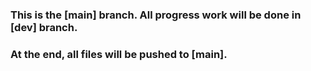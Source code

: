 ### This is the [main] branch. All progress work will be done in [dev] branch.

### At the end, all files will be pushed to [main].
